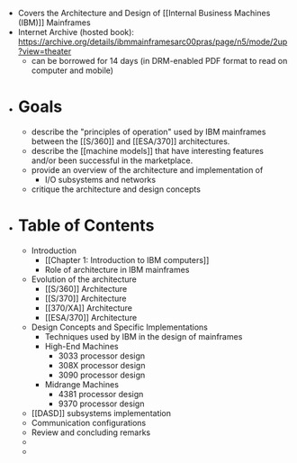 - Covers the Architecture and Design of [[Internal Business Machines (IBM)]] Mainframes
- Internet Archive (hosted book): https://archive.org/details/ibmmainframesarc00pras/page/n5/mode/2up?view=theater
	- can be borrowed for 14 days (in DRM-enabled PDF format to read on computer and mobile)
- # Goals
	- describe the "principles of operation" used by IBM mainframes between the [[S/360]] and [[ESA/370]] architectures.
	- describe the [[machine models]] that have interesting features and/or been successful in the marketplace.
	- provide an overview of the architecture and implementation of
		- I/O subsystems and networks
	- critique the architecture and design concepts
- # Table of Contents
	- Introduction
		- [[Chapter 1: Introduction to IBM computers]]
		- Role of architecture in IBM mainframes
	- Evolution of the architecture
		- [[S/360]] Architecture
		- [[S/370]] Architecture
		- [[370/XA]] Architecture
		- [[ESA/370]] Architecture
	- Design Concepts and Specific Implementations
		- Techniques used by IBM in the design of mainframes
		- High-End Machines
			- 3033 processor design
			- 308X processor design
			- 3090 processor design
		- Midrange Machines
			- 4381 processor design
			- 9370 processor design
	- [[DASD]] subsystems implementation
	- Communication configurations
	- Review and concluding remarks
	-
	-